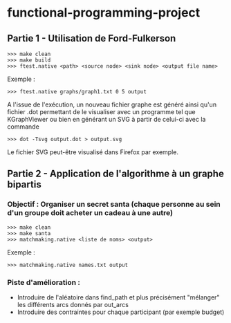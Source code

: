 # functional-programming-project

## Partie 1 - Utilisation de Ford-Fulkerson

```
>>> make clean
>>> make build
>>> ftest.native <path> <source node> <sink node> <output file name>
```
Exemple :
```
>>> ftest.native graphs/graph1.txt 0 5 output
```

A l'issue de l'exécution, un nouveau fichier graphe est généré ainsi qu'un fichier .dot permettant de le visualiser avec un programme tel que KGraphViewer ou bien en générant un SVG à partir de celui-ci avec la commande

```
>>> dot -Tsvg output.dot > output.svg
```
Le fichier SVG peut-être visualisé dans Firefox par exemple.

## Partie 2 - Application de l'algorithme à un graphe bipartis
### Objectif : Organiser un secret santa (chaque personne au sein d'un groupe doit acheter un cadeau à une autre)

```
>>> make clean
>>> make santa
>>> matchmaking.native <liste de noms> <output>
```
Exemple : 
```
>>> matchmaking.native names.txt output
```

### Piste d'amélioration : 
- Introduire de l'aléatoire dans find_path et plus précisément "mélanger" les différents arcs donnés par out_arcs
- Introduire des contraintes pour chaque participant (par exemple budget)
